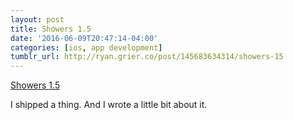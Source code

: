 ```yaml
---
layout: post
title: Showers 1.5
date: '2016-06-09T20:47:14-04:00'
categories: [ios, app development]
tumblr_url: http://ryan.grier.co/post/145683634314/showers-15
---
```

[Showers 1.5](https://medium.com/@rwgrier/showers-1-5-64a08cec7c0b)

I shipped a thing. And I wrote a little bit about it.
